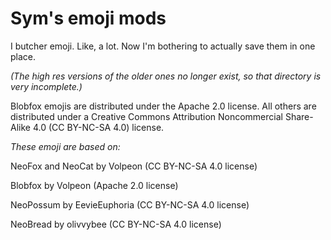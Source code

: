 # Sym's emoji mods

I butcher emoji. Like, a lot. Now I'm bothering to actually save them in one place.

*(The high res versions of the older ones no longer exist, so that directory is very incomplete.)*

Blobfox emojis are distributed under the Apache 2.0 license. All others are distributed under a Creative Commons Attribution Noncommercial Share-Alike 4.0 (CC BY-NC-SA 4.0) license.

_These emoji are based on:_

NeoFox and NeoCat by Volpeon (CC BY-NC-SA 4.0 license)

Blobfox by Volpeon (Apache 2.0 license)

NeoPossum by EevieEuphoria (CC BY-NC-SA 4.0 license)

NeoBread by olivvybee (CC BY-NC-SA 4.0 license)
